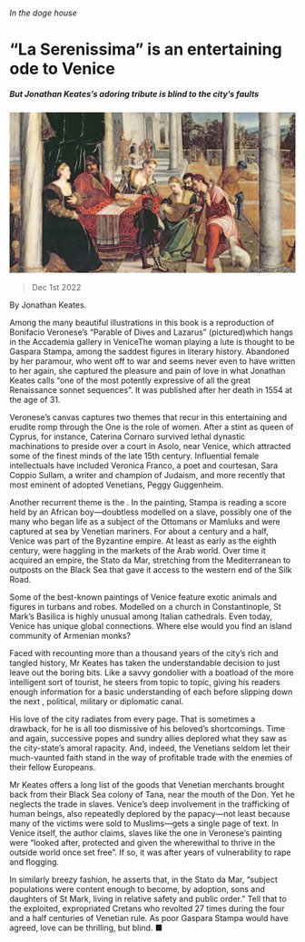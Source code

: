 ###### In the doge house

# “La Serenissima” is an entertaining ode to Venice 

##### But Jonathan Keates’s adoring tribute is blind to the city’s faults 

![image](images/20221203_CUP002.jpg) 

> Dec 1st 2022 

By Jonathan Keates. 

Among the many beautiful illustrations in this book is a reproduction of Bonifacio Veronese’s “Parable of Dives and Lazarus” (pictured)which hangs in the Accademia gallery in VeniceThe woman playing a lute is thought to be Gaspara Stampa, among the saddest figures in literary history. Abandoned by her paramour, who went off to war and seems never even to have written to her again, she captured the pleasure and pain of love in what Jonathan Keates calls “one of the most potently expressive of all the great Renaissance sonnet sequences”. It was published after her death in 1554 at the age of 31. 

Veronese’s canvas captures two themes that recur in this entertaining and erudite romp through the  One is the role of women. After a stint as queen of Cyprus, for instance, Caterina Cornaro survived lethal dynastic machinations to preside over a court in Asolo, near Venice, which attracted some of the finest minds of the late 15th century. Influential female intellectuals have included Veronica Franco, a poet and courtesan, Sara Coppio Sullam, a writer and champion of Judaism, and more recently that most eminent of adopted Venetians, Peggy Guggenheim.

Another recurrent theme is the . In the painting, Stampa is reading a score held by an African boy—doubtless modelled on a slave, possibly one of the many who began life as a subject of the Ottomans or Mamluks and were captured at sea by Venetian mariners. For about a century and a half, Venice was part of the Byzantine empire. At least as early as the eighth century,  were haggling in the markets of the Arab world. Over time it acquired an empire, the Stato da Mar, stretching from the Mediterranean to outposts on the Black Sea that gave it access to the western end of the Silk Road.

Some of the best-known paintings of Venice feature exotic animals and figures in turbans and robes. Modelled on a church in Constantinople, St Mark’s Basilica is highly unusual among Italian cathedrals. Even today, Venice has unique global connections. Where else would you find an island community of Armenian monks?

Faced with recounting more than a thousand years of the city’s rich and tangled history, Mr Keates has taken the understandable decision to just leave out the boring bits. Like a savvy gondolier with a boatload of the more intelligent sort of tourist, he steers from topic to topic, giving his readers enough information for a basic understanding of each before slipping down the next , political, military or diplomatic canal.

His love of the city radiates from every page. That is sometimes a drawback, for he is all too dismissive of his beloved’s shortcomings. Time and again, successive popes and sundry allies deplored what they saw as the city-state’s amoral rapacity. And, indeed, the Venetians seldom let their much-vaunted faith stand in the way of profitable trade with the enemies of their fellow Europeans.

Mr Keates offers a long list of the goods that Venetian merchants brought back from their Black Sea colony of Tana, near the mouth of the Don. Yet he neglects the trade in slaves. Venice’s deep involvement in the trafficking of human beings, also repeatedly deplored by the papacy—not least because many of the victims were sold to Muslims—gets a single page of text. In Venice itself, the author claims, slaves like the one in Veronese’s painting were “looked after, protected and given the wherewithal to thrive in the outside world once set free”. If so, it was after years of vulnerability to rape and flogging.

In similarly breezy fashion, he asserts that, in the Stato da Mar, “subject populations were content enough to become, by adoption, sons and daughters of St Mark, living in relative safety and public order.” Tell that to the exploited, expropriated Cretans who revolted 27 times during the four and a half centuries of Venetian rule. As poor Gaspara Stampa would have agreed, love can be thrilling, but blind. ■


